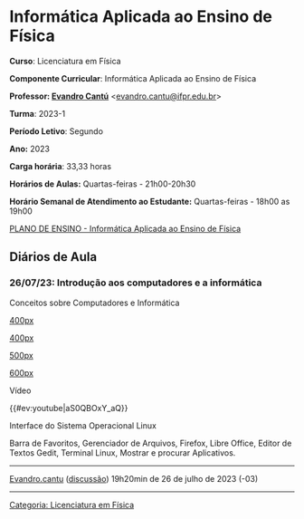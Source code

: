 # Informática Aplicada ao Ensino de Física

**Curso**: Licenciatura em Física

**Componente Curricular**: Informática Aplicada ao Ensino de Física

**Professor: <a href="Usuário:Evandro.cantu" class="wikilink" title=" Evandro Cantú"> Evandro Cantú</a>** \<evandro.cantu@ifpr.edu.br\>

**Turma**: 2023-1

**Período Letivo**: Segundo

**Ano:** 2023

**Carga horária**: 33,33 horas

**Horários de Aulas:** Quartas-feiras - 21h00-20h30

**Horário Semanal de Atendimento ao Estudante:** Quartas-feiras - 18h00 as 19h00

<a href="PLANO_DE_ENSINO_-_Informática_Aplicada_ao_Ensino_de_Física" class="wikilink" title="PLANO DE ENSINO - Informática Aplicada ao Ensino de Física">PLANO DE ENSINO - Informática Aplicada ao Ensino de Física</a>  

## Diários de Aula

### 26/07/23: Introdução aos computadores e a informática

Conceitos sobre Computadores e Informática  

<a href="Arquivo:Computador.jpg" class="wikilink" title="400px">400px</a>

<a href="Arquivo:Aplicacoes.jpg" class="wikilink" title="400px">400px</a>

<a href="Arquivo:SistemaOperacional.jpg" class="wikilink" title="500px">500px</a>

<a href="Arquivo:HardwarePC.jpg" class="wikilink" title="600px">600px</a>

Vídeo  

{{#ev:youtube\|aS0QBOxY_aQ}}

Interface do Sistema Operacional Linux  
Barra de Favoritos, Gerenciador de Arquivos, Firefox, Libre Office, Editor de Textos Gedit, Terminal Linux, Mostrar e procurar Aplicativos.

------------------------------------------------------------------------

<a href="Usuário:Evandro.cantu" class="wikilink" title="Evandro.cantu">Evandro.cantu</a> (<a href="Usuário_Discussão:Evandro.cantu" class="wikilink" title="discussão">discussão</a>) 19h20min de 26 de julho de 2023 (-03)

------------------------------------------------------------------------

<a href="Categoria:_Licenciatura_em_Física" class="wikilink" title="Categoria: Licenciatura em Física">Categoria: Licenciatura em Física</a>
